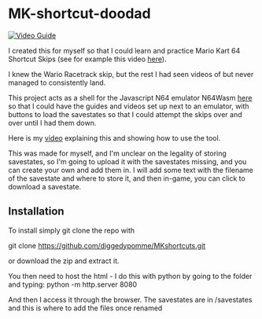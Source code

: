 # MK-shortcut-doodad


[![Video Guide](https://img.youtube.com/vi/PptLQPXxvG4/0.jpg)](https://www.youtube.com/watch?v=PptLQPXxvG4)

I created this for myself so that I could learn and practice Mario Kart 64 Shortcut Skips (see for example this video [here](https://youtu.be/8lNlByFLRjE)).

I knew the Wario Racetrack skip, but the rest I had seen videos of but never managed to consistently land. 

This project acts as a shell for the Javascript N64 emulator N64Wasm [here](https://github.com/nbarkhina/N64Wasm) so that I could have the guides and videos set up next to an emulator, with buttons to load the savestates so that I could attempt the skips over and over until I had them down.

Here is my [video](https://www.youtube.com/watch?v=PptLQPXxvG4) explaining this and showing how to use the tool.

This was made for myself, and I'm unclear on the legality of storing savestates, so I'm going to upload it with the savestates missing, and you can create your own and add them in. I will add some text with the filename of the savestate and where to store it, and then in-game, you can click to download a savestate.

## Installation

To install simply git clone the repo with

git clone https://github.com/diggedypomme/MKshortcuts.git

or download the zip and extract it.

You then need to host the html - I do this with python by going to the folder and typing:
python -m http.server 8080

And then I access it through the browser. The savestates are in /savestates and this is where to add the files once renamed


